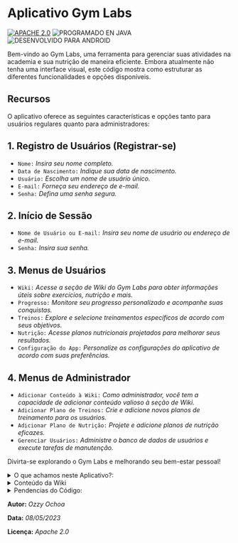 # Aplicativo Gym Labs
[![APACHE 2.0](https://img.shields.io/badge/APACHE%202.0-LICENSE-purple.svg?style=plastic&logo=apache&logoColor=%23000100)](https://github.com/Ozzy-Ochoa/Gym-Labs-App/blob/main/LICENSE)
![PROGRAMADO EN JAVA](https://img.shields.io/badge/PROGRAMADO%20EM-JAVA-orange?style=plastic&logo=java)
![DESENVOLVIDO PARA ANDROID](https://img.shields.io/badge/DESENVOLVIDO%20PARA-ANDROID-green?logo=android&style=plastic)

Bem-vindo ao Gym Labs, uma ferramenta para gerenciar suas atividades na academia e sua nutrição de maneira eficiente. Embora atualmente não tenha uma interface visual, este código mostra como estruturar as diferentes funcionalidades e opções disponíveis.



##  Recursos
O aplicativo oferece as seguintes características e opções tanto para usuários regulares quanto para administradores:


## 1. Registro de Usuários (Registrar-se)
- `Nome:` _Insira seu nome completo._
- `Data de Nascimento:` _Indique sua data de nascimento._
- `Usuário:` _Escolha um nome de usuário único._
- `E-mail:` _Forneça seu endereço de e-mail._
- `Senha:` _Defina uma senha segura._



## 2. Início de Sessão
- `Nome de Usuário ou E-mail:` _Insira seu nome de usuário ou endereço de e-mail._
- `Senha:` _Insira sua senha._ 



## 3. Menus de Usuários
- `Wiki:` _Acesse a seção de Wiki do Gym Labs para obter informações úteis sobre exercícios, nutrição e mais._
- `Progresso:` _Monitore seu progresso personalizado e acompanhe suas conquistas._
- `Treinos:` _Explore e selecione treinamentos específicos de acordo com seus objetivos._
- `Nutrição:` _Acesse planos nutricionais projetados para melhorar seus resultados._
- `Configuração do App:` _Personalize as configurações do aplicativo de acordo com suas preferências._



## 4. Menus de Administrador
- `Adicionar Conteúdo à Wiki:` _Como administrador, você tem a capacidade de adicionar conteúdo valioso à seção de Wiki._
- `Adicionar Plano de Treinos:` _Crie e adicione novos planos de treinamento para os usuários._
- `Adicionar Plano de Nutrição:` _Projete e adicione planos de nutrição eficazes._
- `Gerenciar Usuários:` _Administre o banco de dados de usuários e execute tarefas de manutenção._


Divirta-se explorando o Gym Labs e melhorando seu bem-estar pessoal!

<details><summary> O que achamos neste Aplicativo?: </summary>

<p>

> - [x] **Registro.**
>       
> - [x] **Inicio de Seção.**
>       
> - [x] **Wiki.**
>
> - [x] **Meu Progresso.**
>       
> - [x] **Treinos.**
>       
> - [x] **Nutrição.**
>
> - [x] **Configurações do app.**
>       
> - [ ] **Espaço Empresa.**
>       
> - [ ] **Perfil.**
>       
> - [ ] **Membresias.**
>       
> - [x] **Espaço Administrador.**


</p>

</details>


<details>
<summary> Conteúdo da Wiki </summary>

| ARTÍCULOS:           | TITULOS:               | CONTEÚDOS:           |
|----------------------|------------------------|----------------------|
| 1                    | *Como Usar o App.*     |                      |
| 2                    | *Conceitos da Academia.* |                    |
| 3                    | *Nutrição.*            |                      |
| 4                    | *Anatomia.*            |                      |
| 5                    | *Dicas.*               |                      |
| 6                    | *Membresias.*          |                      |
| 7                    | *Atualizações do app.* |                      |


</details>

<details>
<summary> Pendencias do Código: </summary>
  
> Sem Base de Dados.
> 
> Sem Interface Visual.
> 
> Categorias Incompletas.
> 
> Falta Cálculos para Treinos.
> 
> Falta Cálculos e Tabuas para Nutrição.
> 
> Faltam Componentes em "Configurações do App."
> 
> Faltam Componentes em "Administrar Usuários."

</details>


**Autor:** _Ozzy Ochoa_             

**Data:** _08/05/2023_             

**Licença:** _Apache 2.0_



